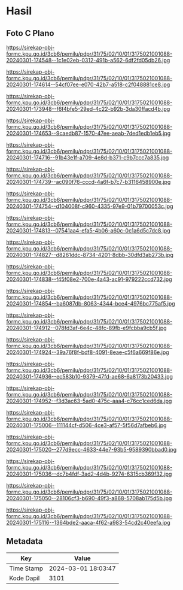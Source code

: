 # Hasil

## Foto C Plano

https://sirekap-obj-formc.kpu.go.id/3cb6/pemilu/pdpr/31/75/02/10/01/3175021001088-20240301-174548--1c1e02eb-0312-491b-a562-6df2fd05db26.jpg

https://sirekap-obj-formc.kpu.go.id/3cb6/pemilu/pdpr/31/75/02/10/01/3175021001088-20240301-174614--54cf07ee-e070-42b7-a518-c2f048881ce8.jpg

https://sirekap-obj-formc.kpu.go.id/3cb6/pemilu/pdpr/31/75/02/10/01/3175021001088-20240301-173948--f6f4bfe5-29ed-4c22-b92b-3da30ffacd4b.jpg

https://sirekap-obj-formc.kpu.go.id/3cb6/pemilu/pdpr/31/75/02/10/01/3175021001088-20240301-174653--9caedb87-1570-47ee-aeab-7ded1edb1eb5.jpg

https://sirekap-obj-formc.kpu.go.id/3cb6/pemilu/pdpr/31/75/02/10/01/3175021001088-20240301-174716--91b43e1f-a709-4e8d-b371-c9b7ccc7a835.jpg

https://sirekap-obj-formc.kpu.go.id/3cb6/pemilu/pdpr/31/75/02/10/01/3175021001088-20240301-174739--ac090f76-cccd-4a6f-b7c7-b3116458900e.jpg

https://sirekap-obj-formc.kpu.go.id/3cb6/pemilu/pdpr/31/75/02/10/01/3175021001088-20240301-174754--d104008f-c960-4335-97e9-01b79700053c.jpg

https://sirekap-obj-formc.kpu.go.id/3cb6/pemilu/pdpr/31/75/02/10/01/3175021001088-20240301-174813--07541aa4-efa5-4b06-a60c-0c1a6d5c7dc8.jpg

https://sirekap-obj-formc.kpu.go.id/3cb6/pemilu/pdpr/31/75/02/10/01/3175021001088-20240301-174827--d8261ddc-8734-4201-8dbb-30dfd3ab273b.jpg

https://sirekap-obj-formc.kpu.go.id/3cb6/pemilu/pdpr/31/75/02/10/01/3175021001088-20240301-174838--f45f08e2-700e-4a43-ac91-979222ccd732.jpg

https://sirekap-obj-formc.kpu.go.id/3cb6/pemilu/pdpr/31/75/02/10/01/3175021001088-20240301-174854--ba6087db-8063-4344-bce4-4976bc775af5.jpg

https://sirekap-obj-formc.kpu.go.id/3cb6/pemilu/pdpr/31/75/02/10/01/3175021001088-20240301-174912--078fd3af-6e4c-48fc-89fb-e9fcbba9cb5f.jpg

https://sirekap-obj-formc.kpu.go.id/3cb6/pemilu/pdpr/31/75/02/10/01/3175021001088-20240301-174924--39a76f8f-bdf8-4091-8eae-c5f6a669f86e.jpg

https://sirekap-obj-formc.kpu.go.id/3cb6/pemilu/pdpr/31/75/02/10/01/3175021001088-20240301-174936--ec583b10-9379-47fd-ae68-6a8173b20433.jpg

https://sirekap-obj-formc.kpu.go.id/3cb6/pemilu/pdpr/31/75/02/10/01/3175021001088-20240301-174952--f3d3ac63-5ad0-475c-aaa4-c76cc1ced6da.jpg

https://sirekap-obj-formc.kpu.go.id/3cb6/pemilu/pdpr/31/75/02/10/01/3175021001088-20240301-175006--111144cf-d506-4ce3-af57-5f56d7afbeb6.jpg

https://sirekap-obj-formc.kpu.go.id/3cb6/pemilu/pdpr/31/75/02/10/01/3175021001088-20240301-175020--277d9ecc-4633-44e7-93b5-9589390bbad0.jpg

https://sirekap-obj-formc.kpu.go.id/3cb6/pemilu/pdpr/31/75/02/10/01/3175021001088-20240301-175036--dc7b4fdf-3ad2-4d4b-9274-6315cb369f32.jpg

https://sirekap-obj-formc.kpu.go.id/3cb6/pemilu/pdpr/31/75/02/10/01/3175021001088-20240301-175050--28106cf3-b690-49f3-a868-5708ab175d5b.jpg

https://sirekap-obj-formc.kpu.go.id/3cb6/pemilu/pdpr/31/75/02/10/01/3175021001088-20240301-175116--1364bde2-aaca-4f62-a983-54cd2c40eefa.jpg


## Metadata

| Key        | Value               |
| ---------- | ------------------- |
| Time Stamp | 2024-03-01 18:03:47 |
| Kode Dapil | 3101                |



